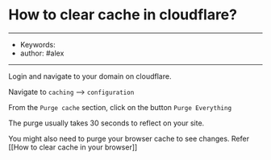 # How to clear cache in cloudflare?
---
- Keywords:
- author: #alex
--- 
Login and navigate to your domain on cloudflare.

Navigate to `caching` --> `configuration`

From the `Purge cache` section, click on the button `Purge Everything`

The purge usually takes 30 seconds to reflect on your site.

You might also need to purge your browser cache to see changes. Refer  [[How to clear cache in your browser]] 